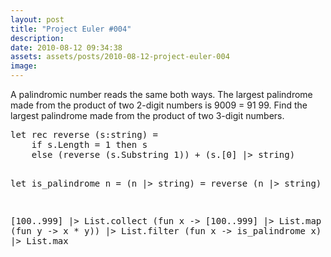 ```yaml
---
layout: post
title: "Project Euler #004"
description:
date: 2010-08-12 09:34:38
assets: assets/posts/2010-08-12-project-euler-004
image: 
---
```


<p>A palindromic number reads the same both ways. The largest palindrome made from the product of two 2-digit numbers is 9009 = 91  99.  Find the largest palindrome made from the product of two 3-digit numbers.</p>
<pre class="brush:fsharp">let rec reverse (s:string) = 
    if s.Length = 1 then s
    else (reverse (s.Substring 1)) + (s.[0] |> string)

let is_palindrome n = (n |> string) = reverse (n |> string)

[100..999] |> List.collect (fun x -> [100..999] |> List.map (fun y -> x * y))
    |> List.filter (fun x -> is_palindrome x)
    |> List.max</pre>
